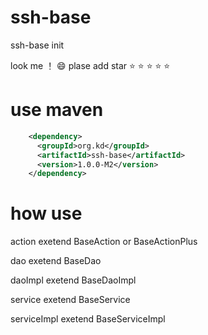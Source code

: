 # ssh-base
ssh-base init

look me ！
:smile:  plase  add  star
:star:  :star:  :star:  :star:  :star: 

# use maven 
```xml  
	<dependency>
	  <groupId>org.kd</groupId>
	  <artifactId>ssh-base</artifactId>
	  <version>1.0.0-M2</version>
	</dependency>
``` 

# how use

 action      exetend BaseAction or BaseActionPlus
 
 
 dao         exetend  BaseDao
 
 
 daoImpl     exetend  BaseDaoImpl
 
 
 service     exetend  BaseService
 
 
 serviceImpl exetend  BaseServiceImpl
 